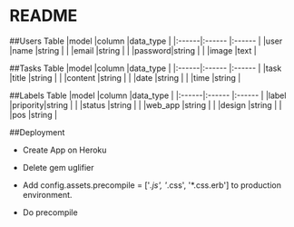# README

##Users Table
|model  |column  |data_type |
|:------|:------ |:------   |
|user   |name    |string    |
|       |email   |string    |
|       |password|string    |
|       |image   |text      |

##Tasks Table
|model  |column  |data_type |
|:------|:------ |:------   |
|task   |title   |string    |
|       |content |string    |
|       |date    |string    |
|       |time    |string    |

##Labels Table
|model  |column   |data_type |
|:------|:------  |:------   |
|label  |pripority|string    |
|       |status   |string    |
|       |web_app  |string    |
|       |design   |string    |
|       |pos      |string    |

##Deployment
- Create App on Heroku

- Delete gem uglifier

- Add config.assets.precompile = ['*.js', '*.css', '*.css.erb'] to production environment.

- Do precompile
